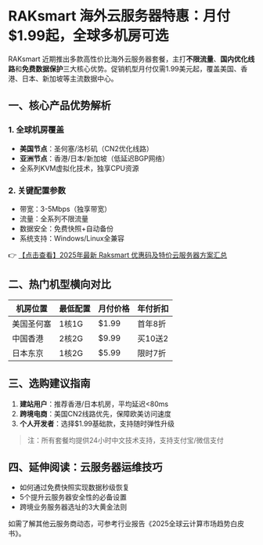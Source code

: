# RAKsmart 海外云服务器特惠：月付$1.99起，全球多机房可选

RAKsmart 近期推出多款高性价比海外云服务器套餐，主打**不限流量**、**国内优化线路**和**免费数据保护**三大核心优势。促销机型月付仅需1.99美元起，覆盖美国、香港、日本、新加坡等主流数据中心。

## 一、核心产品优势解析

### 1. 全球机房覆盖
- **美国节点**：圣何塞/洛杉矶（CN2优化线路）
- **亚洲节点**：香港/日本/新加坡（低延迟BGP网络）
- 全系列KVM虚拟化技术，独享CPU资源

### 2. 关键配置参数
- 带宽：3-5Mbps（独享带宽）
- 流量：全系列不限流量
- 数据安全：免费快照+自动备份
- 系统支持：Windows/Linux全兼容

👉 [【点击查看】2025年最新 Raksmart 优惠码及特价云服务器方案汇总](https://bit.ly/raksmart)

## 二、热门机型横向对比

| 机房位置 | 最低配置 | 月付价格 | 年付折扣 |
|---------|---------|---------|---------|
| 美国圣何塞 | 1核1G | $1.99 | 首年8折 |
| 中国香港 | 2核2G | $9.99 | 买10送2 |
| 日本东京 | 1核2G | $5.99 | 限时7折 |

## 三、选购建议指南

1. **建站用户**：推荐香港/日本机房，平均延迟<80ms
2. **跨境电商**：美国CN2线路优先，保障欧美访问速度
3. **个人开发者**：选择$1.99基础款，支持随时弹性升级

> 注：所有套餐均提供24小时中文技术支持，支持支付宝/微信支付

## 四、延伸阅读：云服务器运维技巧

- 如何通过免费快照实现数据秒级恢复
- 5个提升云服务器安全性的必备设置
- 跨境业务服务器选址的3大黄金法则

如需了解其他云服务商动态，可参考行业报告《2025全球云计算市场趋势白皮书》。